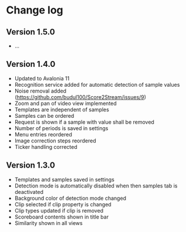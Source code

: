 # Change log

## Version 1.5.0

* ...

## Version 1.4.0

* Updated to Avalonia 11
* Recognition service added for automatic detection of sample values
* Noise removal added (https://github.com/budul100/Score2Stream/issues/9)
* Zoom and pan of video view implemented
* Templates are independent of samples
* Samples can be ordered
* Request is shown if a sample with value shall be removed
* Number of periods is saved in settings
* Menu entries reordered
* Image correction steps reordered
* Ticker handling corrected

## Version 1.3.0

* Templates and samples saved in settings
* Detection mode is automatically disabled when then samples tab is deactivated
* Background color of detection mode changed
* Clip selected if clip property is changed
* Clip types updated if clip is removed
* Scoreboard contents shown in title bar
* Similarity shown in all views